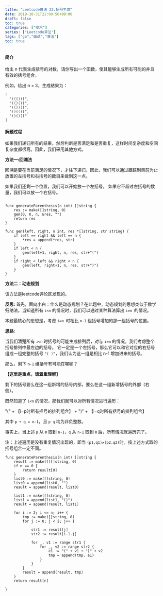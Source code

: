 ```yaml
---
title: "Leetcode算法 22.括号生成"
date: 2019-10-31T22:00:50+08:00
draft: false
toc: true
categories: ["技术"]
series: ["Leetcode算法"]
tags: ["go","面试","算法"]
toc: true
---
```



#### 简介

给出 n 代表生成括号的对数，请你写出一个函数，使其能够生成所有可能的并且有效的括号组合。

例如，给出 n = 3，生成结果为：

``` golang
[
  "((()))",
  "(()())",
  "(())()",
  "()(())",
  "()()()"
]
```

#### 解题过程

如果我们递归所有的结果，然后判断是否满足和是否重复，这样时间复杂度和空间复杂度都很高。因此，我们采用其他方式。

**方法一:回溯法**

回溯是要在当前满足的情况下，才往下递归，因此，我们可以通过跟踪到目前为止放置的左括号和右括号的数目来做到这一点。

如果我们还剩一个位置，我们可以开始放一个左括号。 如果它不超过左括号的数量，我们可以放一个右括号。

``` golang

func generateParenthesis(n int) []string {
	res := make([]string, 0)
	gen(0, 0, n, &res, "")
	return res
}

func gen(left, right, n int, res *[]string, str string) {
	if left == right && left == n {
		*res = append(*res, str)
	}
	if left < n {
		gen(left+1, right, n, res, str+"(")
	}
	if right < left && right < n {
		gen(left, right+1, n, res, str+")")
	}
}

```

**方法二：动态规划**

该方法是leetcode评论区发现的。

**反思:**
首先，面向小白：什么是动态规划？在此题中，动态规划的思想类似于数学归纳法，当知道所有 `i<n` 的情况时，我们可以通过某种算法算出 `i=n `的情况。

本题最核心的思想是，考虑 `i=n `时相比 `n-1` 组括号增加的那一组括号的位置。

**思路:**

当我们清楚所有 `i<n` 时括号的可能生成排列后，对与 `i=n` 的情况，我们考虑整个括号排列中最左边的括号。
它一定是一个左括号，那么它可以和它对应的右括号组成一组完整的括号 `"( )"`，我们认为这一组是相比 n-1 增加进来的括号。

那么，剩下 `n-1` 组括号有可能在哪呢？

**【这里是重点，请着重理解】**

剩下的括号要么在这一组新增的括号内部，要么在这一组新增括号的外部（右侧）。

既然知道了 `i<n` 的情况，那我们就可以对所有情况进行遍历：

"(" + 【i=p时所有括号的排列组合】 + ")" + 【i=q时所有括号的排列组合】

其中 `p + q = n-1`，且 `p q` 均为非负整数。

事实上，当上述 `p` 从 `0` 取到 `n-1`，`q` 从 `n-1` 取到 `0` 后，所有情况就遍历完了。

注：上述遍历是没有重复情况出现的，即当 `(p1,q1)≠(p2,q2)`时，按上述方式取的括号组合一定不同。


``` golang
func generateParenthesis(n int) []string {
	result := make([][]string, 0)
	if n == 0 {
		return result[0]
	}
	list0 := make([]string, 0)
	list0 = append(list0, "")
	result = append(result, list0)

	list1 := make([]string, 0)
	list1 = append(list1, "()")
	result = append(result, list1)

	for i := 2; i <= n; i++ {
		tmp := make([]string, 0)
		for j := 0; j < i; j++ {

			str1 := result[j]
			str2 := result[i-1-j]

			for _, v1 := range str1 {
				for _, v2 := range str2 {
					e1 := "(" + v1 + ")" + v2
					tmp = append(tmp, e1)
				}
			}
		}
		result = append(result, tmp)
	}
	return result[n]

}
```

